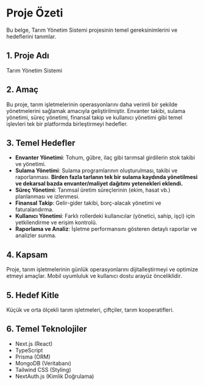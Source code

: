 # Proje Özeti

Bu belge, Tarım Yönetim Sistemi projesinin temel gereksinimlerini ve hedeflerini tanımlar.

## 1. Proje Adı
Tarım Yönetim Sistemi

## 2. Amaç
Bu proje, tarım işletmelerinin operasyonlarını daha verimli bir şekilde yönetmelerini sağlamak amacıyla geliştirilmiştir. Envanter takibi, sulama yönetimi, süreç yönetimi, finansal takip ve kullanıcı yönetimi gibi temel işlevleri tek bir platformda birleştirmeyi hedefler.

## 3. Temel Hedefler
*   **Envanter Yönetimi**: Tohum, gübre, ilaç gibi tarımsal girdilerin stok takibi ve yönetimi.
*   **Sulama Yönetimi**: Sulama programlarının oluşturulması, takibi ve raporlanması. **Birden fazla tarlanın tek bir sulama kaydında yönetilmesi ve dekarsal bazda envanter/maliyet dağıtımı yetenekleri eklendi.**
*   **Süreç Yönetimi**: Tarımsal üretim süreçlerinin (ekim, hasat vb.) planlanması ve izlenmesi.
*   **Finansal Takip**: Gelir-gider takibi, borç-alacak yönetimi ve faturalandırma.
*   **Kullanıcı Yönetimi**: Farklı rollerdeki kullanıcılar (yönetici, sahip, işçi) için yetkilendirme ve erişim kontrolü.
*   **Raporlama ve Analiz**: İşletme performansını gösteren detaylı raporlar ve analizler sunma.

## 4. Kapsam
Proje, tarım işletmelerinin günlük operasyonlarını dijitalleştirmeyi ve optimize etmeyi amaçlar. Mobil uyumluluk ve kullanıcı dostu arayüz önceliklidir.

## 5. Hedef Kitle
Küçük ve orta ölçekli tarım işletmeleri, çiftçiler, tarım kooperatifleri.

## 6. Temel Teknolojiler
*   Next.js (React)
*   TypeScript
*   Prisma (ORM)
*   MongoDB (Veritabanı)
*   Tailwind CSS (Styling)
*   NextAuth.js (Kimlik Doğrulama)